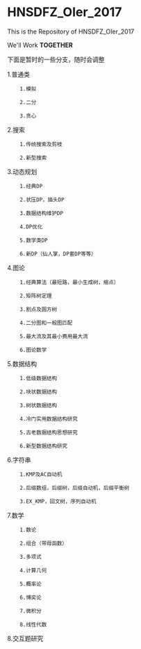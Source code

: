 ﻿# HNSDFZ_OIer_2017

This is the Repository of HNSDFZ_OIer_2017

We'll Work **TOGETHER**

下面是暂时的一些分支，随时会调整


1.普通类

		1.模拟

		2.二分

		3.贪心

2.搜索

		1.传统搜索及剪枝

		2.新型搜索



3.动态规划

		1.经典DP

		2.状压DP，插头DP

		3.数据结构维护DP

		4.DP优化

		5.数学类DP

		6.新DP（仙人掌，DP套DP等等）


4.图论

		1.经典算法（最短路，最小生成树，缩点）

		2.矩阵树定理

		3.割点及圆方树

		4.二分图和一般图匹配

		5.最大流及其最小费用最大流

		6.图论数学

5.数据结构

		1.低级数据结构

		2.块状数据结构

		3.树状数据结构

		4.冷门实用数据结构研究

		5.古老数据结构思想研究

		6.新型数据结构研究


6.字符串

		1.KMP及AC自动机

		2.后缀数组，后缀树，后缀自动机，后缀平衡树

		3.EX_KMP，回文树，序列自动机


7.数学

		1.数论

		2.组合（带母函数）

		3.多项式

		4.计算几何

		5.概率论

		6.博奕论

		7.微积分

		8.线性代数


8.交互题研究
